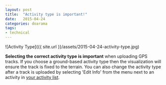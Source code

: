```yaml
---
layout: post
title:  "Activity type is important!"
date:   2015-04-24
categories: doarama
tags:
- technical
---
```


[]()

![Activity Type]({{ site.url }}/assets/2015-04-24-activity-type.jpg)

**Selecting the correct activity type is important** when uploading GPS tracks. If you choose a ground-based activity type then the visualization will ensure the track is fixed to the terrain.  You can also change the activity type after a track is uploaded by selecting 'Edit Info' from the <i class="fa fa-gear fa-lg"></i> menu next to an activity in [your activity list](http://www.doarama.com/activities).